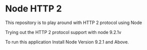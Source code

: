 # Node HTTP 2
This repository is to play around with HTTP 2 protocol using Node

Trying out the HTTP 2 protocol support with node 9.2.1v

To run this application Install Node Version 9.2.1 and Above.

